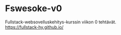 # Fswesoke-v0
Fullstack-websovelluskehitys-kurssin viikon 0 tehtävät.<br />
https://fullstack-hy.github.io/
